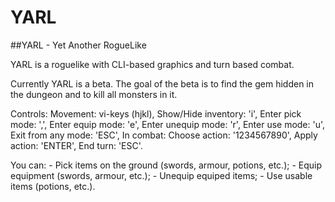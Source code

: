 # YARL
##YARL - Yet Another RogueLike

YARL is a roguelike with CLI-based graphics and turn based combat.

Currently YARL is a beta. The goal of the beta is to find the gem hidden in the dungeon and to kill all monsters in it.

Controls:
    Movement: vi-keys (hjkl),
    Show/Hide inventory: 'i',
    Enter pick mode: ',',
    Enter equip mode: 'e',
    Enter unequip mode: 'r',
    Enter use mode: 'u',
    Exit from any mode: 'ESC',
    In combat:
	Choose action: '1234567890',
	Apply action: 'ENTER',
	End turn: 'ESC'.
	
You can:
    - Pick items on the ground (swords, armour, potions, etc.);
    - Equip equipment (swords, armour, etc.);
    - Unequip equiped items;
    - Use usable items (potions, etc.).
